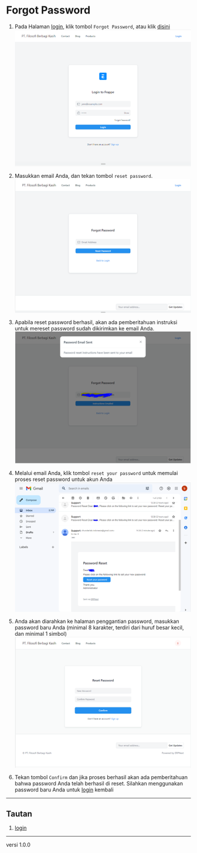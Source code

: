 # Forgot Password 

1. Pada Halaman [login](https://fbk.nakoa.id/login#login), klik tombol `Forgot Password`, atau klik [disini](https://fbk.nakoa.id/login#forgot) 
   ![](/assets/login0.PNG)

2. Masukkan email Anda, dan tekan tombol `reset password`. 
   ![](/assets/fogot1.PNG)

3. Apabila reset password berhasil, akan ada pemberitahuan instruksi untuk mereset password sudah dikirimkan ke email Anda.
   ![](/assets/fogot2.PNG)

4. Melalui email Anda, klik tombol `reset your password` untuk memulai proses reset password untuk akun Anda
   ![](/assets/fogot3.PNG)

5. Anda akan diarahkan ke halaman penggantian password, masukkan password baru Anda (minimal 8 karakter, terdiri dari huruf besar kecil, dan minimal 1 simbol)
   ![](/assets/fogot4.PNG)

6. Tekan tombol `Confirm` dan jika proses berhasil akan ada pemberitahuan bahwa password Anda telah berhasil di reset. Silahkan menggunakan password baru Anda untuk [login](https://fbk.nakoa.id/login#login) kembali

------------------
## Tautan

1. [login](./login.md)

------------------
versi 1.0.0